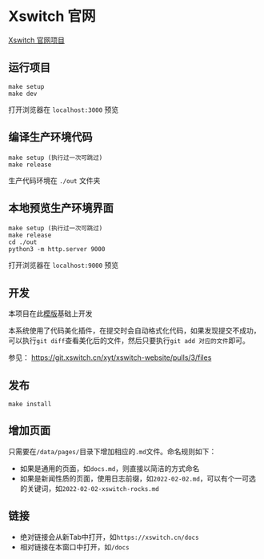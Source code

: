 # Xswitch 官网

[Xswitch 官网项目](https://xswitch.cn/)

## 运行项目

```
make setup
make dev
```

打开浏览器在 `localhost:3000` 预览

## 编译生产环境代码

```
make setup (执行过一次可跳过)
make release
```

生产代码环境在 `./out` 文件夹

## 本地预览生产环境界面

```
make setup (执行过一次可跳过)
make release
cd ./out
python3 -m http.server 9000
```

打开浏览器在 `localhost:9000` 预览

## 开发

本项目在此[模版](https://github.com/timlrx/tailwind-nextjs-starter-blog)基础上开发

本系统使用了代码美化插件，在提交时会自动格式化代码，如果发现提交不成功，可以执行`git diff`查看美化后的文件，然后只要执行`git add 对应的文件`即可。

参见： <https://git.xswitch.cn/xyt/xswitch-website/pulls/3/files>

## 发布

```
make install
```

## 增加页面

只需要在`/data/pages/`目录下增加相应的`.md`文件。命名规则如下：

- 如果是通用的页面，如`docs.md`，则直接以简洁的方式命名
- 如果是新闻性质的页面，使用日志前缀，如`2022-02-02.md`，可以有个一可选的关键词，如`2022-02-02-xswitch-rocks.md`


## 链接

- 绝对链接会从新Tab中打开，如`https://xswitch.cn/docs`
- 相对链接在本窗口中打开，如`/docs`
